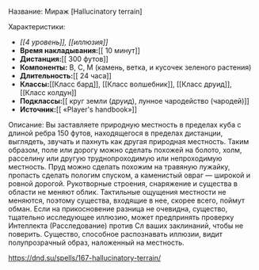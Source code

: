 Название: Мираж \[Hallucinatory terrain] 

Характеристики:
- *[[4 уровень]], [[иллюзия]]*
- **Время накладывания:**[[ 10 минут]]
- **Дистанция:**[[ 300 футов]]
- **Компоненты:** В, С, М (камень, ветка, и кусочек зеленого растения)
- **Длительность:**[[ 24 часа]]
- **Классы:**[[Класс  бард]], [[Класс волшебник]], [[Класс друид]], [[Класс колдун]]
- **Подклассы:**[[ круг земли (друид), лунное чародейство (чародей)]]
- **Источник:**[[ «Player's handbook»]]

Описание:
Вы заставляете природную местность в пределах куба с длиной ребра 150 футов, находящегося в пределах дистанции, выглядеть, звучать и пахнуть как другая природная местность. Таким образом, поле или дорогу можно сделать похожей на болото, холм, расселину или другую труднопроходимую или непроходимую местность. Пруд можно сделать похожим на травяную лужайку, пропасть сделать пологим спуском, а каменистый овраг — широкой и ровной дорогой. Рукотворные строения, снаряжение и существа в области не меняют облик.
Тактильные ощущения местности не меняются, поэтому существа, входящие в нее, скорее всего, поймут обман. Если на прикосновение разница не очевидна, существо, тщательно исследующее иллюзию, может предпринять проверку Интеллекта (Расследование) против Сл ваших заклинаний, чтобы не поверить. Существо, способное распознавать иллюзии, видит полупрозрачный образ, наложенный на местность.

https://dnd.su/spells/167-hallucinatory-terrain/